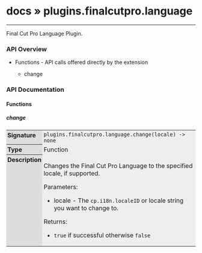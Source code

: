 # [docs](index.md) » plugins.finalcutpro.language
---

Final Cut Pro Language Plugin.

<style type="text/css">
	a { text-decoration: none; }
	a:hover { text-decoration: underline; }
	th { background-color: #DDDDDD; vertical-align: top; padding: 3px; }
	td { width: 100%; background-color: #EEEEEE; vertical-align: top; padding: 3px; }
	table { width: 100% ; border: 1px solid #0; text-align: left; }
	section > table table td { width: 0; }
</style>
<link rel="stylesheet" href="../../css/docs.css" type="text/css" media="screen" />
<h3>API Overview</h3>
<ul>
<li>Functions - API calls offered directly by the extension</li>
  <ul>
	<li><a href="#change">change</a></li>
  </ul>
</ul>
<h3>API Documentation</h3>
<h4 class="documentation-section">Functions</h4>
  <section id="change">
	<h5><a href="#change">change</a></h5>
	<table>
	  <tr>
		<th>Signature</th>
		<td><code>plugins.finalcutpro.language.change(locale) -&gt; none</code></td>
	  </tr>
	  <tr>
		<th>Type</th>
		<td>Function</td>
	  </tr>
	  <tr>
		<th>Description</th>
		<td><p>Changes the Final Cut Pro Language to the specified locale, if supported.</p>
<p>Parameters:</p>
<ul>
<li>locale - The <code>cp.i18n.localeID</code> or locale string you want to change to.</li>
</ul>
<p>Returns:</p>
<ul>
<li><code>true</code> if successful otherwise <code>false</code></li>
</ul>
</td>
	  </tr>
	</table>
  </section>
